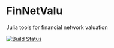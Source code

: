 # FinNetValu
Julia tools for financial network valuation

[![Build Status](https://travis-ci.org/Atomtomate/FinNetValu.svg?branch=tests)](https://travis-ci.org/Atomtomate/FinNetValu)

